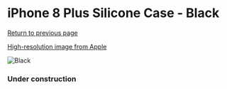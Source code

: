 # iPhone 8 Plus Silicone Case - Black

[Return to previous page](/iphone_7)

[High-resolution image from Apple](https://store.storeimages.cdn-apple.com/8756/as-images.apple.com/is/MQGW2?wid=4500&hei=4500&fmt=png)

<div style="width: 384px"><img src="/everyphone/MQGW2.png" alt="Black"></div>

### Under construction
